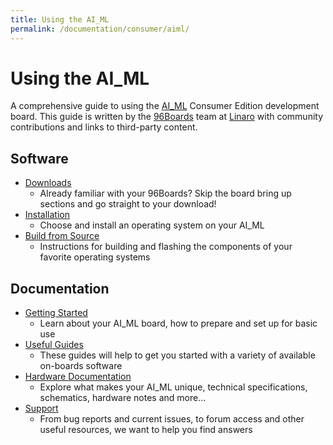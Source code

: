 ```yaml
---
title: Using the AI_ML
permalink: /documentation/consumer/aiml/
---
```

# Using the AI_ML

A comprehensive guide to using the [AI_ML](https://www.96boards.org/) Consumer Edition development board. This guide is written by the [96Boards](https://www.96boards.org) team at [Linaro](http://www.linaro.org) with community contributions and links to third-party content.

## Software

- [Downloads](downloads/)
   - Already familiar with your 96Boards? Skip the board bring up sections and go straight to your download!
- [Installation](installation/)
   - Choose and install an operating system on your AI_ML
- [Build from Source](build/)
   - Instructions for building and flashing the components of your favorite operating systems

## Documentation

- [Getting Started](getting-started/)
   - Learn about your AI_ML board, how to prepare and set up for basic use
- [Useful Guides](guides/)
   - These guides will help to get you started with a variety of available on-boards software
- [Hardware Documentation](hardware-docs/)
   - Explore what makes your AI_ML unique, technical specifications, schematics, hardware notes and more...
- [Support](support/)
   - From bug reports and current issues, to forum access and other useful resources, we want to help you find answers
